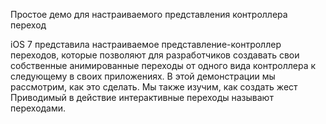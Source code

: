 Простое демо для настраиваемого представления контроллера переход

iOS 7 представила настраиваемое представление-контроллер переходов, которые позволяют для разработчиков 
создавать свои собственные анимированные переходы от одного вида контроллера к следующему в своих приложениях. 
В этой демонстрации мы рассмотрим, как это сделать. Мы также изучим, как создать жест 
Приводимый в действие интерактивные переходы называют переходами.